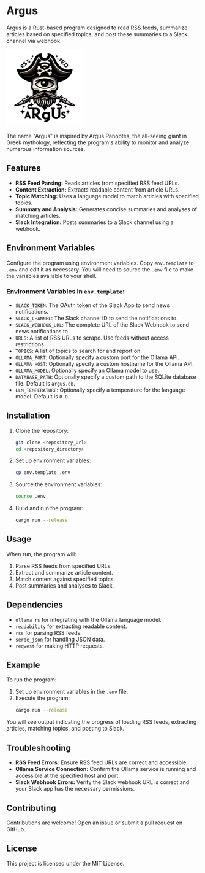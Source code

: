 # Argus

Argus is a Rust-based program designed to read RSS feeds, summarize articles based on specified topics, and post these summaries to a Slack channel via webhook.

<img src="https://github.com/jeremyandrews/argus/blob/main/assets/argus-logo.png" alt="Argus Logo" width="200"/>

The name "Argus" is inspired by Argus Panoptes, the all-seeing giant in Greek mythology, reflecting the program's ability to monitor and analyze numerous information sources.

## Features

- **RSS Feed Parsing:** Reads articles from specified RSS feed URLs.
- **Content Extraction:** Extracts readable content from article URLs.
- **Topic Matching:** Uses a language model to match articles with specified topics.
- **Summary and Analysis:** Generates concise summaries and analyses of matching articles.
- **Slack Integration:** Posts summaries to a Slack channel using a webhook.

## Environment Variables

Configure the program using environment variables. Copy `env.template` to `.env` and edit it as necessary. You will need to source the `.env` file to make the variables available to your shell.

### Environment Variables in `env.template`:

- `SLACK_TOKEN`: The OAuth token of the Slack App to send news notifications.
- `SLACK_CHANNEL`: The Slack channel ID to send the notifications to.
- `SLACK_WEBHOOK_URL`: The complete URL of the Slack Webhook to send news notifications to.
- `URLS`: A list of RSS URLs to scrape. Use feeds without access restrictions.
- `TOPICS`: A list of topics to search for and report on.
- `OLLAMA_PORT`: Optionally specify a custom port for the Ollama API.
- `OLLAMA_HOST`: Optionally specify a custom hostname for the Ollama API.
- `OLLAMA_MODEL`: Optionally specify an Ollama model to use.
- `DATABASE_PATH`: Optionally specify a custom path to the SQLite database file. Default is `argus.db`.
- `LLM_TEMPERATURE`: Optionally specify a temperature for the language model. Default is `0.0`.

## Installation

1. Clone the repository:
    ```sh
    git clone <repository_url>
    cd <repository_directory>
    ```
2. Set up environment variables:
    ```sh
    cp env.template .env
    ```
3. Source the environment variables:
    ```sh
    source .env
    ```
4. Build and run the program:
    ```sh
    cargo run --release
    ```

## Usage

When run, the program will:

1. Parse RSS feeds from specified URLs.
2. Extract and summarize article content.
3. Match content against specified topics.
4. Post summaries and analyses to Slack.

## Dependencies

- `ollama_rs` for integrating with the Ollama language model.
- `readability` for extracting readable content.
- `rss` for parsing RSS feeds.
- `serde_json` for handling JSON data.
- `reqwest` for making HTTP requests.

## Example

To run the program:

1. Set up environment variables in the `.env` file.
2. Execute the program:
    ```sh
    cargo run --release
    ```

You will see output indicating the progress of loading RSS feeds, extracting articles, matching topics, and posting to Slack.

## Troubleshooting

- **RSS Feed Errors:** Ensure RSS feed URLs are correct and accessible.
- **Ollama Service Connection:** Confirm the Ollama service is running and accessible at the specified host and port.
- **Slack Webhook Errors:** Verify the Slack webhook URL is correct and your Slack app has the necessary permissions.

## Contributing

Contributions are welcome! Open an issue or submit a pull request on GitHub.

## License

This project is licensed under the MIT License.
